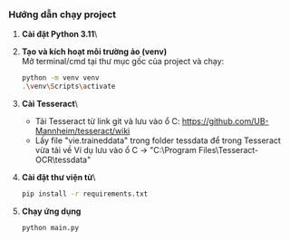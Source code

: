 ### Hướng dẫn chạy project

1. **Cài đặt Python 3.11**\

2. **Tạo và kích hoạt môi trường ảo (venv)**\
   Mở terminal/cmd tại thư mục gốc của project và chạy:

   ```bash
   python -m venv venv
   .\venv\Scripts\activate
   ```
3. **Cài Tesseract**\
   - Tải Tesseract từ link git và lưu vào ổ C:
   https://github.com/UB-Mannheim/tesseract/wiki
   - Lấy file "vie.traineddata" trong folder tessdata để trong Tesseract vừa tải về 
   Ví dụ lưu vào ổ C -> "C:\Program Files\Tesseract-OCR\tessdata"
4. **Cài đặt thư viện từ**\

   ```bash
   pip install -r requirements.txt
   ```

5. **Chạy ứng dụng**

   ```bash
   python main.py
   ```
